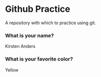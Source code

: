 # Github Practice

A repository with which to practice using git.

### What is your name?

Kirsten Anders


### What is your favorite color?

Yellow
